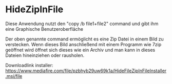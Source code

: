 # HideZipInFile

Diese Anwendung nutzt den "copy /b file1+file2" command und gibt ihm eine Graphische Benutzeroberfläche

Der oben genannte command ermöglicht es eine Zip Datei in einem Bild zu verstecken.
Wenn dieses Bild anschließend mit einem Programm wie 7zip geöffnet wird öffnet sich dieses wie ein Archiv und man kann in dieses Dateien hineinziehen oder rausholen.

Downloadlink installer:
https://www.mediafire.com/file/pzbhyb29uw69k1a/HideFileZipInFileInstaller.msi/file
